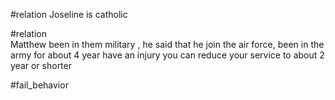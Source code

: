 #relation 
Joseline is catholic 

#relation  
Matthew   been in them military , he said that he join the air force, been in the army for about 4 year  have an injury you can reduce your service to about 2 year or shorter 




#fail_behavior 
